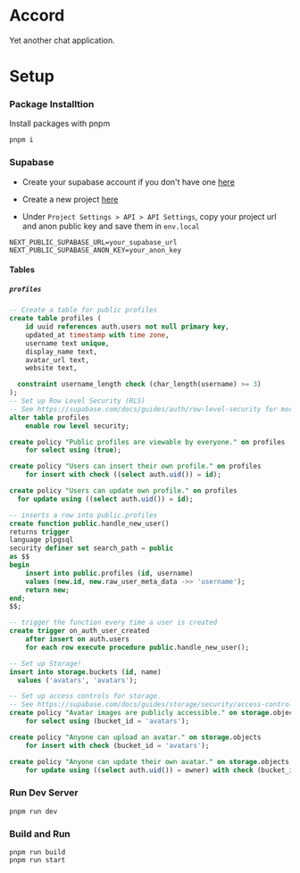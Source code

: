 # Accord

Yet another chat application.

# Setup

### Package Installtion

Install packages with pnpm

```
pnpm i
```

### Supabase

- Create your supabase account if you don't have one [here](https://supabase.com/dashboard/sign-in?)

- Create a new project [here](https://supabase.com/dashboard/projects)

- Under `Project Settings > API > API Settings`, copy your project url and anon public key and save them in `env.local`

```
NEXT_PUBLIC_SUPABASE_URL=your_supabase_url
NEXT_PUBLIC_SUPABASE_ANON_KEY=your_anon_key
```

#### Tables

##### `profiles`

```sql
-- Create a table for public profiles
create table profiles (
    id uuid references auth.users not null primary key,
    updated_at timestamp with time zone,
    username text unique,
    display_name text,
    avatar_url text,
    website text,

  constraint username_length check (char_length(username) >= 3)
);
-- Set up Row Level Security (RLS)
-- See https://supabase.com/docs/guides/auth/row-level-security for more details.
alter table profiles
    enable row level security;

create policy "Public profiles are viewable by everyone." on profiles
    for select using (true);

create policy "Users can insert their own profile." on profiles
    for insert with check ((select auth.uid()) = id);

create policy "Users can update own profile." on profiles
  for update using ((select auth.uid()) = id);

-- inserts a row into public.profiles
create function public.handle_new_user()
returns trigger
language plpgsql
security definer set search_path = public
as $$
begin
    insert into public.profiles (id, username)
    values (new.id, new.raw_user_meta_data ->> 'username');
    return new;
end;
$$;

-- trigger the function every time a user is created
create trigger on_auth_user_created
    after insert on auth.users
    for each row execute procedure public.handle_new_user();

-- Set up Storage!
insert into storage.buckets (id, name)
  values ('avatars', 'avatars');

-- Set up access controls for storage.
-- See https://supabase.com/docs/guides/storage/security/access-control#policy-examples for more details.
create policy "Avatar images are publicly accessible." on storage.objects
    for select using (bucket_id = 'avatars');

create policy "Anyone can upload an avatar." on storage.objects
    for insert with check (bucket_id = 'avatars');

create policy "Anyone can update their own avatar." on storage.objects
    for update using ((select auth.uid()) = owner) with check (bucket_id = 'avatars');
```

### Run Dev Server

```
pnpm run dev
```

### Build and Run

```
pnpm run build
pnpm run start
```
